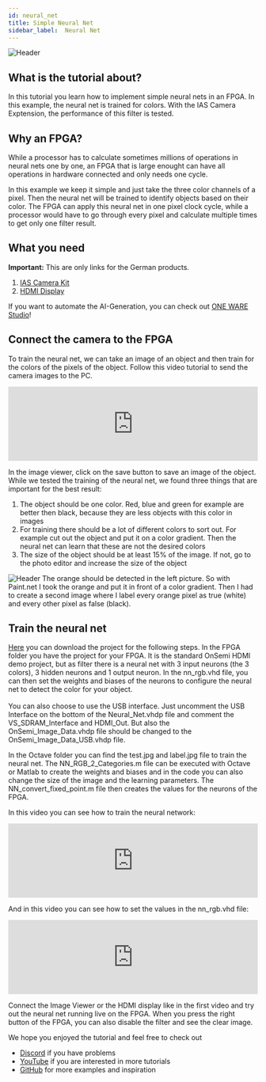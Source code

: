 ```yaml
---
id: neural_net
title: Simple Neural Net
sidebar_label:  Neural Net
---
```


![Header](/img/community/nn.png)

## What is the tutorial about?

In this tutorial you learn how to implement simple neural nets in an FPGA. 
In this example, the neural net is trained for colors. 
With the IAS Camera Exptension, the performance of this filter is tested. 

## Why an FPGA?

While a processor has to calculate sometimes millions of operations in neural nets one by one, 
an FPGA that is large enought can have all operations in hardware connected and only needs one cycle.

In this example we keep it simple and just take the three color channels of a pixel.
Then the neural net will be trained to identify objects based on their color.
The FPGA can apply this neural net in one pixel clock cycle, while a processor would have to go through every pixel
and calculate multiple times to get only one filter result.

## What you need

**Important:** This are only links for the German products.<br/>

1.  [IAS Camera Kit](https://vhdplus.com/docs/components/onsemi_camera)
2.  [HDMI Display](https://amzn.to/2wr6NfW)

If you want to automate the AI-Generation, you can check out [ONE WARE Studio](https://one-ware.com/studio)!

## Connect the camera to the FPGA

To train the neural net, we can take an image of an object and then train for the colors of the pixels of the object.
Follow this video tutorial to send the camera images to the PC.

<div class="fluidMedia"><iframe id="ytplayer" type="text/html" width="100%" src="https://www.youtube.com/embed/nYiUiKzc0ho?autoplay=0&origin=http://vhdplus.com" frameborder="0" allowFullScreen></iframe></div>

In the image viewer, click on the save button to save an image of the object.
While we tested the training of the neural net, we found three things that are important for the best result:
1. The object should be one color. Red, blue and green for example are better then black, because they are less objects with this color in images
2. For training there should be a lot of different colors to sort out. For example cut out the object and put it on a color gradient. Then the neural net can learn that these are not the desired colors
3. The size of the object should be at least 15% of the image. If not, go to the photo editor and increase the size of the object

![Header](/img/community/nn_t.png)
The orange should be detected in the left picture. So with Paint.net I took the orange and put it in front of a color gradient.
Then I had to create a second image where I label every orange pixel as true (white) and every other pixel as false (black).

## Train the neural net

[Here](https://github.com/leonbeier/NN_RGB_FPGA) you can download the project for the following steps.
In the FPGA folder you have the project for your FPGA. It is the standard OnSemi HDMI demo project, but as filter there is a neural net with 3 input neurons (the 3 colors), 3 hidden neurons and 1 output neuron. In the nn_rgb.vhd file, you can then set the weights and biases of the neurons to configure the neural net to detect the color for your object.<br/><br/>
You can also choose to use the USB interface. Just uncomment the USB Interface on the bottom of the Neural_Net.vhdp file and comment the VS_SDRAM_Interface and HDMI_Out. But also the OnSemi_Image_Data.vhdp file should be changed to the OnSemi_Image_Data_USB.vhdp file.

In the Octave folder you can find the test.jpg and label.jpg file to train the neural net. The NN_RGB_2_Categories.m file can be executed with Octave or Matlab to create the weights and biases and in the code you can also change the size of the image and the learning parameters. The NN_convert_fixed_point.m file then creates the values for the neurons of the FPGA.

In this video you can see how to train the neural network:

<div class="fluidMedia"><iframe id="ytplayer" type="text/html" width="100%" src="https://www.youtube.com/embed/YgA7LKUofyY?autoplay=0&origin=http://vhdplus.com" frameborder="0" allowFullScreen></iframe></div>

And in this video you can see how to set the values in the nn_rgb.vhd file:

<div class="fluidMedia"><iframe id="ytplayer" type="text/html" width="100%" src="https://www.youtube.com/embed/Qgjawf20v7Y?autoplay=0&origin=http://vhdplus.com" frameborder="0" allowFullScreen></iframe></div>

Connect the Image Viewer or the HDMI display like in the first video and try out the neural net running live on the FPGA.
When you press the right button of the FPGA, you can also disable the filter and see the clear image.

We hope you enjoyed the tutorial and feel free to check out 
- [Discord](https://discord.gg/NCN9VAh) if you have problems
- [YouTube](https://www.youtube.com/channel/UC7qiOvlaBSiWyAb7R1xTaEw) if you are interested in more tutorials
- [GitHub](https://github.com/search?utf8=%E2%9C%93&q=vhdplus) for more examples and inspiration